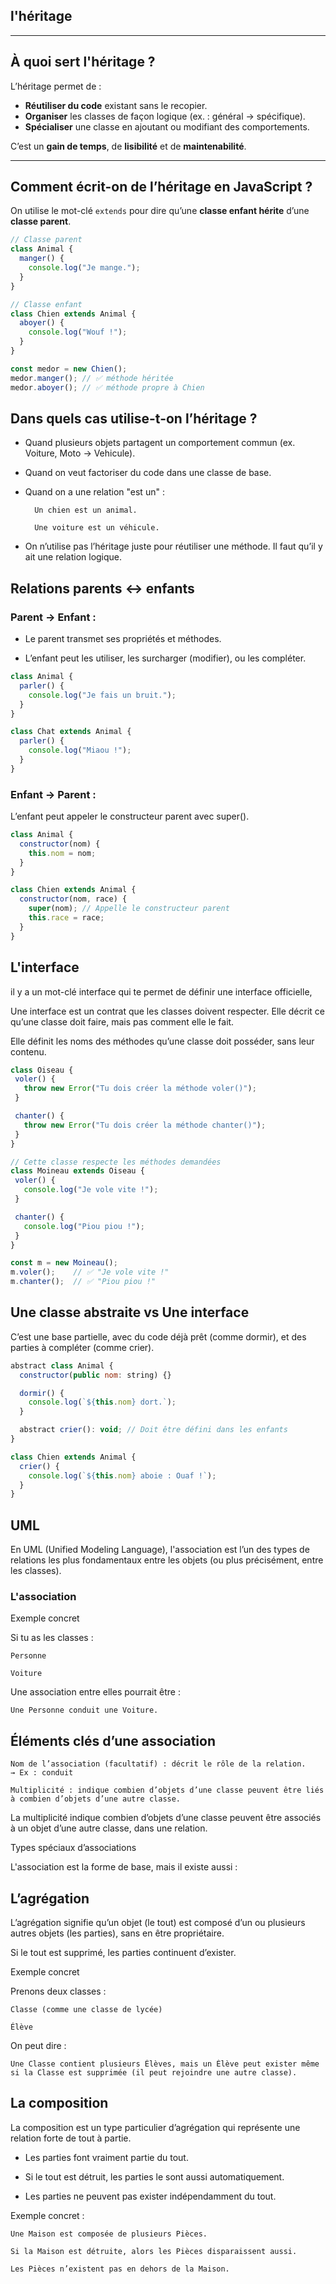 ## l'héritage

---

##  À quoi sert l'héritage ?

L’héritage permet de :

- **Réutiliser du code** existant sans le recopier.
- **Organiser** les classes de façon logique (ex. : général → spécifique).
- **Spécialiser** une classe en ajoutant ou modifiant des comportements.

 C’est un **gain de temps**, de **lisibilité** et de **maintenabilité**.

---

##  Comment écrit-on de l’héritage en JavaScript ?

On utilise le mot-clé `extends` pour dire qu’une **classe enfant hérite** d’une **classe parent**.

```js
// Classe parent
class Animal {
  manger() {
    console.log("Je mange.");
  }
}

// Classe enfant
class Chien extends Animal {
  aboyer() {
    console.log("Wouf !");
  }
}

const medor = new Chien();
medor.manger(); // ✅ méthode héritée
medor.aboyer(); // ✅ méthode propre à Chien
```
## Dans quels cas utilise-t-on l’héritage ?

- Quand plusieurs objets partagent un comportement commun (ex. Voiture, Moto → Vehicule).

- Quand on veut factoriser du code dans une classe de base.

- Quand on a une relation "est un" :

        Un chien est un animal.

        Une voiture est un véhicule.

-  On n’utilise pas l’héritage juste pour réutiliser une méthode. Il faut qu’il y ait une relation logique.

## Relations parents ↔ enfants

### Parent → Enfant :

- Le parent transmet ses propriétés et méthodes.

- L’enfant peut les utiliser, les surcharger (modifier), ou les compléter.
```js
class Animal {
  parler() {
    console.log("Je fais un bruit.");
  }
}

class Chat extends Animal {
  parler() {
    console.log("Miaou !");
  }
}
```

### Enfant → Parent :

L’enfant peut appeler le constructeur parent avec super().
```js
class Animal {
  constructor(nom) {
    this.nom = nom;
  }
}

class Chien extends Animal {
  constructor(nom, race) {
    super(nom); // Appelle le constructeur parent
    this.race = race;
  }
}
```

## L'interface

il y a un mot-clé interface qui te permet de définir une interface officielle,

Une interface est un contrat que les classes doivent respecter.
Elle décrit ce qu’une classe doit faire, mais pas comment elle le fait.

 Elle définit les noms des méthodes qu’une classe doit posséder, sans leur contenu.
 ```js
 class Oiseau {
  voler() {
    throw new Error("Tu dois créer la méthode voler()");
  }

  chanter() {
    throw new Error("Tu dois créer la méthode chanter()");
  }
}

// Cette classe respecte les méthodes demandées
class Moineau extends Oiseau {
  voler() {
    console.log("Je vole vite !");
  }

  chanter() {
    console.log("Piou piou !");
  }
}

const m = new Moineau();
m.voler();    // ✅ "Je vole vite !"
m.chanter();  // ✅ "Piou piou !"
```

## Une classe abstraite vs Une interface 

C’est une base partielle, avec du code déjà prêt (comme dormir), et des parties à compléter (comme crier).

```js
abstract class Animal {
  constructor(public nom: string) {}

  dormir() {
    console.log(`${this.nom} dort.`);
  }

  abstract crier(): void; // Doit être défini dans les enfants
}

class Chien extends Animal {
  crier() {
    console.log(`${this.nom} aboie : Ouaf !`);
  }
}
```

## UML

En UML (Unified Modeling Language), l'association est l’un des types de relations les plus fondamentaux entre les objets (ou plus précisément, entre les classes).

### L'association

Exemple concret

Si tu as les classes :

    Personne

    Voiture

Une association entre elles pourrait être :

    Une Personne conduit une Voiture.


## Éléments clés d’une association

    Nom de l’association (facultatif) : décrit le rôle de la relation.
    → Ex : conduit

    Multiplicité : indique combien d’objets d’une classe peuvent être liés à combien d’objets d’une autre classe.

La multiplicité indique combien d’objets d’une classe peuvent être associés à un objet d’une autre classe, dans une relation.

Types spéciaux d’associations

L'association est la forme de base, mais il existe aussi :

## L’agrégation 

L’agrégation signifie qu’un objet (le tout) est composé d’un ou plusieurs autres objets (les parties), sans en être propriétaire.

Si le tout est supprimé, les parties continuent d’exister.

 Exemple concret

Prenons deux classes :

    Classe (comme une classe de lycée)

    Élève

On peut dire :

    Une Classe contient plusieurs Élèves, mais un Élève peut exister même si la Classe est supprimée (il peut rejoindre une autre classe).

## La composition 

La composition est un type particulier d’agrégation qui représente une relation forte de tout à partie.

- Les parties font vraiment partie du tout.

- Si le tout est détruit, les parties le sont aussi automatiquement.

- Les parties ne peuvent pas exister indépendamment du tout.

Exemple concret :

    Une Maison est composée de plusieurs Pièces.

    Si la Maison est détruite, alors les Pièces disparaissent aussi.

    Les Pièces n’existent pas en dehors de la Maison.
